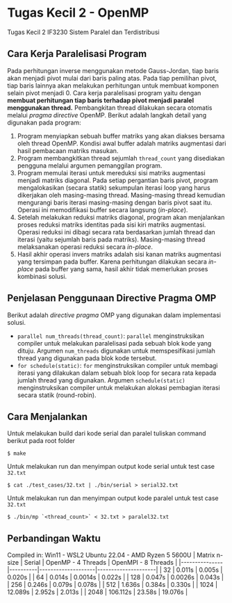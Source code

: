 # Tugas Kecil 2 - OpenMP

Tugas Kecil 2 IF3230 Sistem Paralel dan Terdistribusi

## Cara Kerja Paralelisasi Program
Pada perhitungan inverse menggunakan metode Gauss-Jordan, tiap baris akan menjadi pivot mulai dari baris paling atas. Pada tiap pemilihan pivot, tiap baris lainnya akan melakukan perhitungan untuk membuat komponen selain pivot menjadi 0. Cara kerja paralelisasi program yaitu dengan **membuat perhitungan tiap baris terhadap pivot menjadi paralel menggunakan thread.** Pembangkitan thread dilakukan secara otomatis melalui *pragma directive* OpenMP. Berikut adalah langkah detail yang digunakan pada program:
1. Program menyiapkan sebuah buffer matriks yang akan diakses bersama oleh thread OpenMP. Kondisi awal buffer adalah matriks augmentasi dari hasil pembacaan matriks masukan.
2. Program membangkitkan thread sejumlah `thread_count` yang disediakan pengguna melalui argumen pemanggilan program.
3. Program memulai iterasi untuk mereduksi sisi matriks augmentasi menjadi matriks diagonal. Pada setiap pergantian baris pivot, program mengalokasikan (secara statik) sekumpulan iterasi loop yang harus dikerjakan oleh masing-masing thread. Masing-masing thread kemudian mengurangi baris iterasi masing-masing dengan baris pivot saat itu. Operasi ini memodifikasi buffer secara langsung (*in-place*).
4. Setelah melakukan reduksi matriks diagonal, program akan menjalankan proses reduksi matriks identitas pada sisi kiri matriks augmentasi. Operasi reduksi ini dibagi secara rata berdasarkan jumlah thread dan iterasi (yaitu sejumlah baris pada matriks). Masing-masing thread melaksanakan operasi reduksi secara *in-place*.
5. Hasil akhir operasi invers matriks adalah sisi kanan matriks augmentasi yang tersimpan pada buffer. Karena perhitungan dilakukan secara *in-place* pada buffer yang sama, hasil akhir tidak memerlukan proses kombinasi solusi.

## Penjelasan Penggunaan Directive Pragma OMP
Berikut adalah *directive pragma* OMP yang digunakan dalam implementasi solusi.
* ``parallel num_threads(thread_count)``: `parallel` menginstruksikan compiler untuk melakukan paralelisasi pada sebuah blok kode yang dituju. Argumen `num_threads` digunakan untuk memspesifikasi jumlah thread yang digunakan pada blok kode tersebut.
* ``for schedule(static)``: `for` menginstruksikan compiler untuk membagi iterasi yang dilakukan dalam sebuah blok loop for secara rata kepada jumlah thread yang digunakan. Argumen `schedule(static)` menginstruksikan compiler untuk melakukan alokasi pembagian iterasi secara statik (round-robin).

## Cara Menjalankan

Untuk melakukan build dari kode serial dan paralel tuliskan command berikut pada root folder
```
$ make
```
Untuk melakukan run dan menyimpan output kode serial untuk test case `32.txt`
```
$ cat ./test_cases/32.txt | ./bin/serial > serial32.txt
```
Untuk melakukan run dan menyimpan output kode paralel untuk test case `32.txt`
```
$ ./bin/mp `<thread_count>` < 32.txt > paralel32.txt
```


## Perbandingan Waktu
Compiled in: Win11 - WSL2 Ubuntu 22.04 - AMD Ryzen 5 5600U
| Matrix n-size | Serial   | OpenMP - 4 Threads | OpenMPI - 8 Threads |
|---------------|----------|--------------------|---------------------|
| 32            | 0.011s   |        0.005s      |        0.020s       |
| 64            | 0.014s   |        0.0014s     |        0.022s       |
| 128           | 0.047s   |        0.0026s     |        0.043s       |
| 256           | 0.246s   |        0.079s      |        0.078s       |
| 512           | 1.636s   |        0.384s      |        0.330s       |
| 1024          | 12.089s  |        2.952s      |        2.013s       |
| 2048          | 106.112s |        23.58s      |        19.076s      |